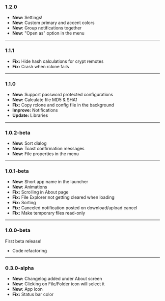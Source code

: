 ### 1.2.0
* **New:** Settings!
* **New:** Custom primary and accent colors
* **New:** Group notifications together
* **New:** "Open as" option in the menu

***

### 1.1.1
* **Fix:** Hide hash calculations for crypt remotes
* **Fix:** Crash when rclone fails

***

### 1.1.0
* **New:** Support password protected configurations
* **New:** Calculate file MD5 & SHA1
* **Fix:** Copy rclone and config file in the background
* **Improve:** Notifications
* **Update:** Libraries

***

### 1.0.2-beta
* **New:** Sort dialog
* **New:** Toast confirmation messages
* **New:** File properties in the menu

***

### 1.0.1-beta
* **New:** Short app name in the launcher
* **New:** Animations
* **Fix:** Scrolling in About page
* **Fix:** File Explorer not getting cleared when loading
* **Fix:** Sorting
* **Fix:** Canceled notification posted on download/upload cancel
* **Fix:** Make temporary files read-only

***

### 1.0.0-beta
First beta release!

* Code refactoring

***

### 0.3.0-alpha
* **New:** Changelog added under About screen
* **New:** Clicking on File/Folder icon will select it
* **New:** App icon
* **Fix:** Status bar color
